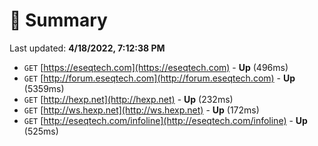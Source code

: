 # 📖 Summary
Last updated: **4/18/2022, 7:12:38 PM**

- `GET` [https://eseqtech.com](https://eseqtech.com) - **Up** (496ms)
- `GET` [http://forum.eseqtech.com](http://forum.eseqtech.com) - **Up** (5359ms)
- `GET` [http://hexp.net](http://hexp.net) - **Up** (232ms)
- `GET` [http://ws.hexp.net](http://ws.hexp.net) - **Up** (172ms)
- `GET` [http://eseqtech.com/infoline](http://eseqtech.com/infoline) - **Up** (525ms)
